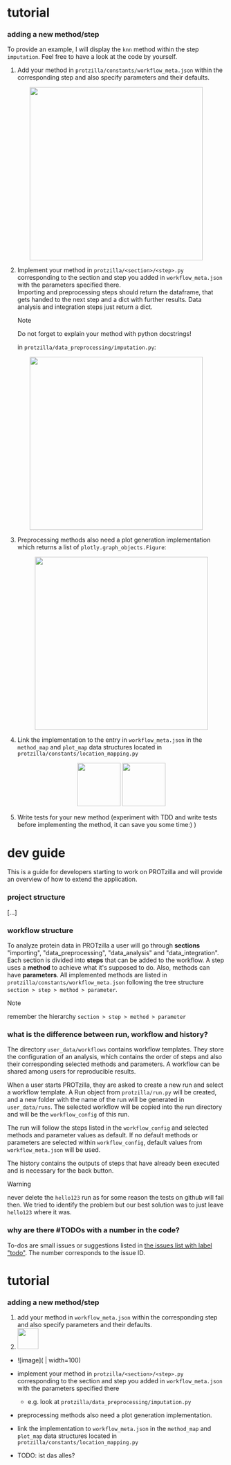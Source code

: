 # tutorial

### adding a new method/step
To provide an example, I will display the `knn` method within the step `imputation`. Feel free to have a look at the code by yourself.
1. Add your method in `protzilla/constants/workflow_meta.json` within the corresponding step and also specify parameters and their defaults.
 <p align="center"><img src="https://github.com/cschlaffner/PROTzilla2/assets/44113112/50cbd068-bdeb-4073-ae18-7edaf77df96b" width="400"></p>
 
2. Implement your method in `protzilla/<section>/<step>.py` corresponding to the section and step you added in `workflow_meta.json` with the parameters specified there.<br>
   Importing and preprocessing steps should return the dataframe, that gets handed to the next step and a dict with further results. Data analysis and integration steps just return a dict.<br>
   > [!NOTE]
   >    Do not forget to explain your method with python docstrings!
   
   in `protzilla/data_preprocessing/imputation.py`:
 <p align="center"><img src="https://github.com/cschlaffner/PROTzilla2/assets/44113112/7a57a27a-4ac6-4629-981e-e196ab3e6e32" width="400"></p>

3. Preprocessing methods also need a plot generation implementation which returns a list of `plotly.graph_objects.Figure`:
    <p align="center"><img src="https://github.com/cschlaffner/PROTzilla2/assets/44113112/5b8927d4-97e7-4b0b-b679-a2ee05c577f4" width="400"></p>
4. Link the implementation to the entry in `workflow_meta.json` in the `method_map` and `plot_map` data structures located in `protzilla/constants/location_mapping.py`
      <p align="center"><img src="https://github.com/cschlaffner/PROTzilla2/assets/44113112/1b4f7349-27a1-4c1c-946d-f9f21b778665" height="100">
      <img src="https://github.com/cschlaffner/PROTzilla2/assets/44113112/ec623847-82f6-49d2-b17f-e44e73b46224" height="100"></p>
5. Write tests for your new method (experiment with TDD and write tests before implementing the method, it can save you some time:) )


# dev guide
This is a guide for developers starting to work on PROTzilla and will provide an overview of how to extend the application.

### project structure
[...]

### workflow structure
To analyze protein data in PROTzilla a user will go through **sections** "importing", "data_preprocessing", "data_analysis" and "data_integration". 
Each section is divided into **steps** that can be added to the workflow. A step uses a **method** to achieve what it's supposed to do.
Also, methods can have **parameters**.
All implemented methods are listed in `protzilla/constants/workflow_meta.json` following the tree structure `section > step > method > parameter`.

> [!NOTE]
> remember the hierarchy `section > step > method > parameter`



### what is the difference between run, workflow and history?
The directory `user_data/workflows` contains workflow templates. 
They store the configuration of an analysis, which contains the order of steps and also their corresponding selected methods and parameters.
A workflow can be shared among users for reproducible results. 

When a user starts PROTzilla, they are asked to create a new run and select a workflow template.
A Run object from `protzilla/run.py` will be created, and a new folder with the name of the run will be generated in `user_data/runs`.
The selected workflow will be copied into the run directory and will be the `workflow_config` of this run.

The run will follow the steps listed in the `workflow_config` and selected methods and parameter values as default. 
If no default methods or parameters are selected within `workflow_config`, default values from `workflow_meta.json` will be used.

The history contains the outputs of steps that have already been executed and is necessary for the back button.

> [!WARNING]
> never delete the `hello123` run as for some reason the tests on github will fail then. We tried to identify the problem but our best solution was to just leave `hello123` where it was.

### why are there #TODOs with a number in the code?
To-dos are small issues or suggestions listed in [the issues list with label "todo"](https://github.com/cschlaffner/PROTzilla2/issues?q=is%3Aissue+is%3Aopen+label%3Atodo).
The number corresponds to the issue ID. 

# tutorial

### adding a new method/step
1. add your method in `workflow_meta.json` within the corresponding step and also specify parameters and their defaults.
2. <img src="https://github.com/cschlaffner/PROTzilla2/assets/44113112/0aa5e7be-e72e-4f52-9c60-0ee86743348e" width="48">
- ![image]( | width=100)

- implement your method in `protzilla/<section>/<step>.py` corresponding to the section and step you added in `workflow_meta.json` with the parameters specified there
  - e.g. look at `protzilla/data_preprocessing/imputation.py`
- preprocessing methods also need a plot generation implementation.
- link the implementation to `workflow_meta.json` in the `method_map` and `plot_map` data structures located in `protzilla/constants/location_mapping.py`
- TODO: ist das alles?
